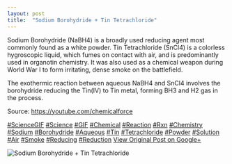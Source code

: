 ```yaml
---
layout: post
title:  "Sodium Borohydride + Tin Tetrachloride"
---
```


Sodium Borohydride (NaBH4) is a broadly used reducing agent most commonly found as a white powder. Tin Tetrachloride (SnCl4) is a colorless hygroscopic liquid, which fumes on contact with air, and is predominantly used in organotin chemistry. It was also used as a chemical weapon during World War I to form irritating, dense smoke on the battlefield.  
  
The exothermic reaction between aqueous NaBH4 and SnCl4 involves the borohydride reducing the Tin(IV) to Tin metal, forming BH3 and H2 gas in the process.  
  
Source: <https://youtube.com/chemicalforce>  
  
[#ScienceGIF](https://plus.google.com/s/%23ScienceGIF/posts) [#Science](https://plus.google.com/s/%23Science/posts) [#GIF](https://plus.google.com/s/%23GIF/posts) [#Chemical](https://plus.google.com/s/%23Chemical/posts) [#Reaction](https://plus.google.com/s/%23Reaction/posts) [#Rxn](https://plus.google.com/s/%23Rxn/posts) [#Chemistry](https://plus.google.com/s/%23Chemistry/posts) [#Sodium](https://plus.google.com/s/%23Sodium/posts) [#Borohydride](https://plus.google.com/s/%23Borohydride/posts) [#Aqueous](https://plus.google.com/s/%23Aqueous/posts) [#Tin](https://plus.google.com/s/%23Tin/posts) [#Tetrachloride](https://plus.google.com/s/%23Tetrachloride/posts) [#Powder](https://plus.google.com/s/%23Powder/posts) [#Solution](https://plus.google.com/s/%23Solution/posts) [#Air](https://plus.google.com/s/%23Air/posts) [#Smoke](https://plus.google.com/s/%23Smoke/posts) [#Reducing](https://plus.google.com/s/%23Reducing/posts) [#Reduction](https://plus.google.com/s/%23Reduction/posts)
[View Original Post on Google+](https://plus.google.com/+ColinSullender/posts/ZmYyHWhWbzt)

![Sodium Borohydride + Tin Tetrachloride](https://i.imgur.com/1l0tIcn.gif)
